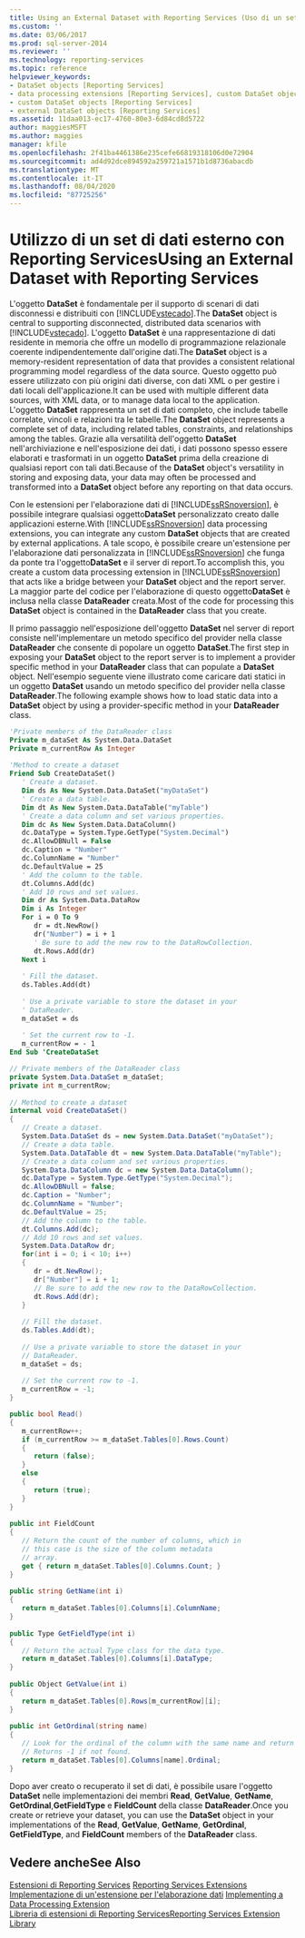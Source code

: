 ```yaml
---
title: Using an External Dataset with Reporting Services (Uso di un set di dati esterni con Reporting Services) | Microsoft Docs
ms.custom: ''
ms.date: 03/06/2017
ms.prod: sql-server-2014
ms.reviewer: ''
ms.technology: reporting-services
ms.topic: reference
helpviewer_keywords:
- DataSet objects [Reporting Services]
- data processing extensions [Reporting Services], custom DataSet objects
- custom DataSet objects [Reporting Services]
- external DataSet objects [Reporting Services]
ms.assetid: 11daa013-ec17-4760-80e3-6d84cd8d5722
author: maggiesMSFT
ms.author: maggies
manager: kfile
ms.openlocfilehash: 2f41ba4461386e235cefe66819318106d0e72904
ms.sourcegitcommit: ad4d92dce894592a259721a1571b1d8736abacdb
ms.translationtype: MT
ms.contentlocale: it-IT
ms.lasthandoff: 08/04/2020
ms.locfileid: "87725256"
---
```

# <a name="using-an-external-dataset-with-reporting-services"></a><span data-ttu-id="b3e9d-102">Utilizzo di un set di dati esterno con Reporting Services</span><span class="sxs-lookup"><span data-stu-id="b3e9d-102">Using an External Dataset with Reporting Services</span></span>
  <span data-ttu-id="b3e9d-103">L'oggetto **DataSet** è fondamentale per il supporto di scenari di dati disconnessi e distribuiti con [!INCLUDE[vstecado](../../../includes/vstecado-md.md)].</span><span class="sxs-lookup"><span data-stu-id="b3e9d-103">The **DataSet** object is central to supporting disconnected, distributed data scenarios with [!INCLUDE[vstecado](../../../includes/vstecado-md.md)].</span></span> <span data-ttu-id="b3e9d-104">L'oggetto **DataSet** è una rappresentazione di dati residente in memoria che offre un modello di programmazione relazionale coerente indipendentemente dall'origine dati.</span><span class="sxs-lookup"><span data-stu-id="b3e9d-104">The **DataSet** object is a memory-resident representation of data that provides a consistent relational programming model regardless of the data source.</span></span> <span data-ttu-id="b3e9d-105">Questo oggetto può essere utilizzato con più origini dati diverse, con dati XML o per gestire i dati locali dell'applicazione.</span><span class="sxs-lookup"><span data-stu-id="b3e9d-105">It can be used with multiple different data sources, with XML data, or to manage data local to the application.</span></span> <span data-ttu-id="b3e9d-106">L'oggetto **DataSet** rappresenta un set di dati completo, che include tabelle correlate, vincoli e relazioni tra le tabelle.</span><span class="sxs-lookup"><span data-stu-id="b3e9d-106">The **DataSet** object represents a complete set of data, including related tables, constraints, and relationships among the tables.</span></span> <span data-ttu-id="b3e9d-107">Grazie alla versatilità dell'oggetto **DataSet** nell'archiviazione e nell'esposizione dei dati, i dati possono spesso essere elaborati e trasformati in un oggetto **DataSet** prima della creazione di qualsiasi report con tali dati.</span><span class="sxs-lookup"><span data-stu-id="b3e9d-107">Because of the **DataSet** object's versatility in storing and exposing data, your data may often be processed and transformed into a **DataSet** object before any reporting on that data occurs.</span></span>  
  
 <span data-ttu-id="b3e9d-108">Con le estensioni per l'elaborazione dati di [!INCLUDE[ssRSnoversion](../../../includes/ssrsnoversion-md.md)], è possibile integrare qualsiasi oggetto**DataSet** personalizzato creato dalle applicazioni esterne.</span><span class="sxs-lookup"><span data-stu-id="b3e9d-108">With [!INCLUDE[ssRSnoversion](../../../includes/ssrsnoversion-md.md)] data processing extensions, you can integrate any custom **DataSet** objects that are created by external applications.</span></span> <span data-ttu-id="b3e9d-109">A tale scopo, è possibile creare un'estensione per l'elaborazione dati personalizzata in [!INCLUDE[ssRSnoversion](../../../includes/ssrsnoversion-md.md)] che funga da ponte tra l'oggetto**DataSet** e il server di report.</span><span class="sxs-lookup"><span data-stu-id="b3e9d-109">To accomplish this, you create a custom data processing extension in [!INCLUDE[ssRSnoversion](../../../includes/ssrsnoversion-md.md)] that acts like a bridge between your **DataSet** object and the report server.</span></span> <span data-ttu-id="b3e9d-110">La maggior parte del codice per l'elaborazione di questo oggetto**DataSet** è inclusa nella classe **DataReader** creata.</span><span class="sxs-lookup"><span data-stu-id="b3e9d-110">Most of the code for processing this **DataSet** object is contained in the **DataReader** class that you create.</span></span>  
  
 <span data-ttu-id="b3e9d-111">Il primo passaggio nell'esposizione dell'oggetto **DataSet** nel server di report consiste nell'implementare un metodo specifico del provider nella classe **DataReader** che consente di popolare un oggetto **DataSet**.</span><span class="sxs-lookup"><span data-stu-id="b3e9d-111">The first step in exposing your **DataSet** object to the report server is to implement a provider specific method in your **DataReader** class that can populate a **DataSet** object.</span></span> <span data-ttu-id="b3e9d-112">Nell'esempio seguente viene illustrato come caricare dati statici in un oggetto **DataSet** usando un metodo specifico del provider nella classe **DataReader**.</span><span class="sxs-lookup"><span data-stu-id="b3e9d-112">The following example shows how to load static data into a **DataSet** object by using a provider-specific method in your **DataReader** class.</span></span>  
  
```vb  
'Private members of the DataReader class  
Private m_dataSet As System.Data.DataSet  
Private m_currentRow As Integer  
  
'Method to create a dataset  
Friend Sub CreateDataSet()  
   ' Create a dataset.  
   Dim ds As New System.Data.DataSet("myDataSet")  
   ' Create a data table.   
   Dim dt As New System.Data.DataTable("myTable")  
   ' Create a data column and set various properties.   
   Dim dc As New System.Data.DataColumn()  
   dc.DataType = System.Type.GetType("System.Decimal")  
   dc.AllowDBNull = False  
   dc.Caption = "Number"  
   dc.ColumnName = "Number"  
   dc.DefaultValue = 25  
   ' Add the column to the table.   
   dt.Columns.Add(dc)  
   ' Add 10 rows and set values.   
   Dim dr As System.Data.DataRow  
   Dim i As Integer  
   For i = 0 To 9  
      dr = dt.NewRow()  
      dr("Number") = i + 1  
      ' Be sure to add the new row to the DataRowCollection.   
      dt.Rows.Add(dr)  
   Next i  
  
   ' Fill the dataset.  
   ds.Tables.Add(dt)  
  
   ' Use a private variable to store the dataset in your  
   ' DataReader.  
   m_dataSet = ds  
  
   ' Set the current row to -1.  
   m_currentRow = - 1  
End Sub 'CreateDataSet  
```  
  
```csharp  
// Private members of the DataReader class  
private System.Data.DataSet m_dataSet;  
private int m_currentRow;  
  
// Method to create a dataset  
internal void CreateDataSet()  
{  
   // Create a dataset.  
   System.Data.DataSet ds = new System.Data.DataSet("myDataSet");  
   // Create a data table.   
   System.Data.DataTable dt = new System.Data.DataTable("myTable");  
   // Create a data column and set various properties.   
   System.Data.DataColumn dc = new System.Data.DataColumn();   
   dc.DataType = System.Type.GetType("System.Decimal");   
   dc.AllowDBNull = false;   
   dc.Caption = "Number";   
   dc.ColumnName = "Number";   
   dc.DefaultValue = 25;   
   // Add the column to the table.   
   dt.Columns.Add(dc);   
   // Add 10 rows and set values.   
   System.Data.DataRow dr;   
   for(int i = 0; i < 10; i++)  
   {   
      dr = dt.NewRow();   
      dr["Number"] = i + 1;   
      // Be sure to add the new row to the DataRowCollection.   
      dt.Rows.Add(dr);  
   }  
  
   // Fill the dataset.  
   ds.Tables.Add(dt);  
  
   // Use a private variable to store the dataset in your  
   // DataReader.  
   m_dataSet = ds;  
  
   // Set the current row to -1.  
   m_currentRow = -1;  
}  
```  
  
```csharp  
public bool Read()  
{  
   m_currentRow++;  
   if (m_currentRow >= m_dataSet.Tables[0].Rows.Count)   
   {  
      return (false);  
   }   
   else   
   {  
      return (true);  
   }  
}  
  
public int FieldCount  
{  
   // Return the count of the number of columns, which in  
   // this case is the size of the column metadata  
   // array.  
   get { return m_dataSet.Tables[0].Columns.Count; }  
}  
  
public string GetName(int i)  
{  
   return m_dataSet.Tables[0].Columns[i].ColumnName;  
}  
  
public Type GetFieldType(int i)  
{  
   // Return the actual Type class for the data type.  
   return m_dataSet.Tables[0].Columns[i].DataType;  
}  
  
public Object GetValue(int i)  
{  
   return m_dataSet.Tables[0].Rows[m_currentRow][i];  
}  
  
public int GetOrdinal(string name)  
{  
   // Look for the ordinal of the column with the same name and return it.  
   // Returns -1 if not found.  
   return m_dataSet.Tables[0].Columns[name].Ordinal;  
}  
```  
  
 <span data-ttu-id="b3e9d-113">Dopo aver creato o recuperato il set di dati, è possibile usare l'oggetto **DataSet** nelle implementazioni dei membri **Read**, **GetValue**, **GetName**, **GetOrdinal**,**GetFieldType** e **FieldCount** della classe **DataReader**.</span><span class="sxs-lookup"><span data-stu-id="b3e9d-113">Once you create or retrieve your dataset, you can use the **DataSet** object in your implementations of the **Read**, **GetValue**, **GetName**, **GetOrdinal**, **GetFieldType**, and **FieldCount** members of the **DataReader** class.</span></span>  
  
## <a name="see-also"></a><span data-ttu-id="b3e9d-114">Vedere anche</span><span class="sxs-lookup"><span data-stu-id="b3e9d-114">See Also</span></span>  
 <span data-ttu-id="b3e9d-115">[Estensioni di Reporting Services](../reporting-services-extensions.md) </span><span class="sxs-lookup"><span data-stu-id="b3e9d-115">[Reporting Services Extensions](../reporting-services-extensions.md) </span></span>  
 <span data-ttu-id="b3e9d-116">[Implementazione di un'estensione per l'elaborazione dati](implementing-a-data-processing-extension.md) </span><span class="sxs-lookup"><span data-stu-id="b3e9d-116">[Implementing a Data Processing Extension](implementing-a-data-processing-extension.md) </span></span>  
 [<span data-ttu-id="b3e9d-117">Libreria di estensioni di Reporting Services</span><span class="sxs-lookup"><span data-stu-id="b3e9d-117">Reporting Services Extension Library</span></span>](../reporting-services-extension-library.md)  
  
  
